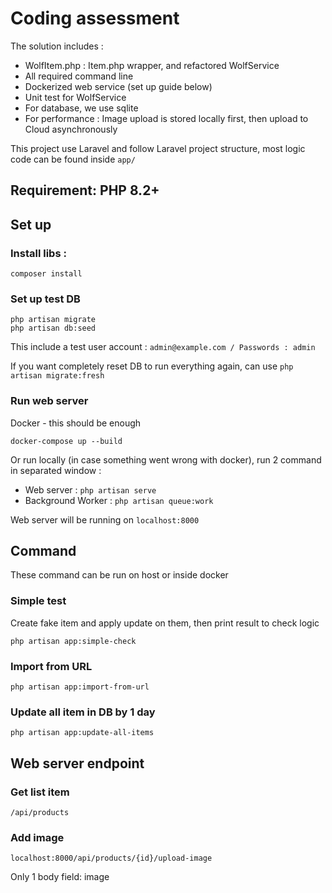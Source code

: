 # Coding assessment

The solution includes :

- WolfItem.php : Item.php wrapper, and refactored WolfService
- All required command line
- Dockerized web service (set up guide below)
- Unit test for WolfService
- For database, we use sqlite
- For performance : Image upload is stored locally first, then upload to Cloud asynchronously

This project use Laravel and follow Laravel project structure, most logic code can be found inside `app/`

## Requirement: PHP 8.2+
## Set up
### Install libs :
````
composer install
````
### Set up test DB
````
php artisan migrate
php artisan db:seed
````
This include a test user account : `admin@example.com / Passwords : admin`

If you want completely reset DB to run everything again, can use `php artisan migrate:fresh`


### Run web server
Docker - this should be enough
````
docker-compose up --build
````
Or run locally (in case something went wrong with docker), run 2 command in separated window :

- Web server : `php artisan serve`
- Background Worker : `php artisan queue:work`

Web server will be running on `localhost:8000`
## Command 
These command can be run on host or inside docker
### Simple test 
Create fake item and apply update on them, then print result to check logic
````
php artisan app:simple-check
````
### Import from URL
````
php artisan app:import-from-url
````
### Update all item in DB by 1 day
````
php artisan app:update-all-items
````

## Web server endpoint

### Get list item
`/api/products`
### Add image
`localhost:8000/api/products/{id}/upload-image`

Only 1 body field: image

